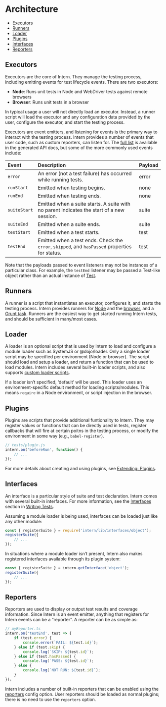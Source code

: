 # Architecture

<!-- vim-markdown-toc GFM -->

* [Executors](#executors)
* [Runners](#runners)
* [Loader](#loader)
* [Plugins](#plugins)
* [Interfaces](#interfaces)
* [Reporters](#reporters)

<!-- vim-markdown-toc -->

## Executors

Executors are the core of Intern. They manage the testing process, including
emitting events for test lifecycle events. There are two executors:

*   **Node**: Runs unit tests in Node and WebDriver tests against remote
    browsers
*   **Browser**: Runs unit tests in a browser

In typical usage a user will not directly load an executor. Instead, a runner
script will load the executor and any configuration data provided by the user,
configure the executor, and start the testing process.

Executors are event emitters, and listening for events is the primary way to
interact with the testing process. Intern provides a number of events that user
code, such as custom reporters, can listen for. The
[full list](https://theintern.io/docs.html#Intern/4/api/lib%2Fexecutors%2FExecutor/events)
is available in the generated API docs, but some of the more commonly used
events include:

| Event        | Description                                                                                    | Payload |
| :----------- | :--------------------------------------------------------------------------------------------- | ------- |
| `error`      | An error (not a test failure) has occurred while running tests.                                | error   |
| `runStart`   | Emitted when testing begins.                                                                   | none    |
| `runEnd`     | Emitted when testing ends.                                                                     | none    |
| `suiteStart` | Emitted when a suite starts. A suite with no parent indicates the start of a new session.      | suite   |
| `suiteEnd`   | Emitted when a suite ends.                                                                     | suite   |
| `testStart`  | Emitted when a test starts.                                                                    | test    |
| `testEnd`    | Emitted when a test ends. Check the `error`, `skipped`, and `hasPassed` properties for status. | test    |

Note that the payloads passed to event listeners may not be instances of a
particular class. For example, the `testEnd` listener may be passed a Test-like
object rather than an actual instance of
[Test](https://theintern.io/docs.html#Intern/4/api/lib%2FTest).

## Runners

A runner is a script that instantiates an executor, configures it, and starts
the testing process. Intern provides runners for [Node](running.md#node) and the
[browser](running.md#browser), and a [Grunt task](running.md#grunt). Runners are
the easiest way to get started running Intern tests, and should be sufficient in
many/most cases.

## Loader

A loader is an optional script that is used by Intern to load and configure a
module loader such as SystemJS or @dojo/loader. Only a single loader script may
be specified per environment (Node or browser). The script should load and setup
a loader, and return a function that can be used to load modules. Intern
includes several built-in loader scripts, and also supports
[custom loader scripts](extending.md#loaders).

If a loader isn’t specified, ‘default’ will be used. This loader uses an
environment-specific default method for loading scripts/modules. This means
`require` in a Node environment, or script injection in the browser.

## Plugins

Plugins are scripts that provide additional funtionality to Intern. They may
register values or functions that can be directly used in tests, register
callbacks that will fire at certain poitns in the testing process, or modify the
environment in some way (e.g., `babel-register`).

```ts
// tests/plugin.js
intern.on('beforeRun', function() {
    // ...
});
```

For more details about creating and using plugins, see
[Extending: Plugins](extending.md#plugins).

## Interfaces

An interface is a particular style of suite and test declaration. Intern comes
with several built-in interfaces. For more information, see the
[Interfaces](writing_tests.md#interfaces) section in
[Writing Tests](writing_tests.md).

Assuming a module loader is being used, interfaces can be loaded just like any
other module:

```ts
const { registerSuite } = require('intern/lib/interfaces/object');
registerSuite({
    // ...
});
```

In situations where a module loader isn’t present, Intern also makes registered
interfaces available through its plugin system:

```ts
const { registerSuite } = intern.getInterface('object');
registerSuite({
    // ...
});
```

## Reporters

Reporters are used to display or output test results and coverage information.
Since Intern is an event emitter, anything that registers for Intern events can
be a “reporter”. A reporter can be as simple as:

```ts
// myReporter.ts
intern.on('testEnd', test => {
    if (test.error) {
        console.error(`FAIL: ${test.id}`);
    } else if (test.skip) {
        console.log(`SKIP: ${test.id}`);
    } else if (test.hasPassed) {
        console.log(`PASS: ${test.id}`);
    } else {
        console.log(`NOT RUN: ${test.id}`);
    }
});
```

Intern includes a number of built-in reporters that can be enabled using the
[reporters] config option. User reporters should be loaded as normal plugins;
there is no need to use the `reporters` option.

[reporters]: https://theintern.io/docs.html#Intern/4/api/lib%2Fcommon%2Fconfig/reporters
